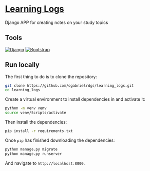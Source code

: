 # [Learning Logs](https://learning-logs-app.onrender.com/)

Django APP for creating notes on your study topics

## Tools

[![Django](https://img.shields.io/badge/django-%23092E20.svg?style=for-the-badge&logo=django&logoColor=white)](https://www.djangoproject.com/)
[![Bootstrap](https://img.shields.io/badge/bootstrap-%23563D7C.svg?style=for-the-badge&logo=bootstrap&logoColor=white)](https://getbootstrap.com/)

## Run locally

The first thing to do is to clone the repository:

```sh
git clone https://github.com/ogabrielrdgs/learning_logs.git
cd learning_logs
```

Create a virtual environment to install dependencies in and activate it:

```sh
python -m venv venv
source venv/Scripts/activate
```

Then install the dependencies:

```sh
pip install -r requirements.txt
```

Once `pip` has finished downloading the dependencies:

```sh
python manage.py migrate
python manage.py runserver
```

And navigate to `http://localhost:8000`.
